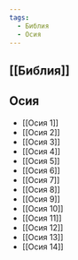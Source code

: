 ```yaml
---
tags:
  - Библия
  - Осия
---
```

## [[Библия]]
## Осия
- [[Осия 1]]
- [[Осия 2]]
- [[Осия 3]]
- [[Осия 4]]
- [[Осия 5]]
- [[Осия 6]]
- [[Осия 7]]
- [[Осия 8]]
- [[Осия 9]]
- [[Осия 10]]
- [[Осия 11]]
- [[Осия 12]]
- [[Осия 13]]
- [[Осия 14]]
